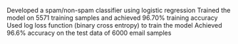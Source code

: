 Developed a spam/non-spam classifier using logistic regression 
Trained the model on 5571 training samples and achieved 96.70% training accuracy
Used log loss function (binary cross entropy) to train the model
Achieved 96.6% accuracy on the test data of 6000 email samples
